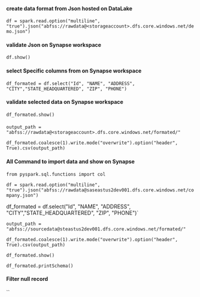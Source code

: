 #### create data format from Json hosted on DataLake
`df = spark.read.option("multiline", "true").json("abfss://rawdata@<storageaccount>.dfs.core.windows.net/demo.json")`

#### validate Json on Synapse workspace 
`df.show()`

#### select Specific columns from on Synapse workspace 
`df_formated = df.select("Id", "NAME", "ADDRESS", "CITY","STATE_HEADQUARTERED", "ZIP", "PHONE")`

#### validate selected data on Synapse workspace 
`df_formated.show()`

####
`output_path = "abfss://rawdata@<storageaccount>.dfs.core.windows.net/formated/"`

`df_formated.coalesce(1).write.mode("overwrite").option("header", True).csv(output_path)`


#### All Command to import data and show on Synapse

`from pyspark.sql.functions import col`

`df = spark.read.option("multiline", "true").json("abfss://rawdata@saseastus2dev001.dfs.core.windows.net/company.json")`

df_formated = df.select("Id", "NAME", "ADDRESS", "CITY","STATE_HEADQUARTERED", "ZIP", "PHONE")`

`output_path = "abfss://sourcedata@steastus2dev001.dfs.core.windows.net/formated/"`

`df_formated.coalesce(1).write.mode("overwrite").option("header", True).csv(output_path)`

`df_formated.show()`

`df_formated.printSchema()`

#### Filter null record

``


